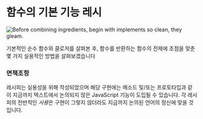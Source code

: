 # 함수의 기본 기능 레시

![Before combining ingredients, begin with implements so clean, they gleam.](../images/mirage.jpg)

기본적인 순수 함수와 클로저를 살펴본 후, 함수를 반환하는 함수의 전제에 초점을 맞춘 몇 가지 실용적인 방법을 살펴보겠습니다

### 면책조항

레시피는 실용성을 위해 작성되었으며 해당 구현에는 메소드 및/또는 프로토타입과 같이 지금까지 텍스트에서 논의되지 않은 JavaScript 기능이 도입될 수 있습니다. 각 레시피의 전반적인 *사용*은 구현이 그렇지 않더라도 지금까지 논의된 언어의 정신에 맞을 것입니다.
